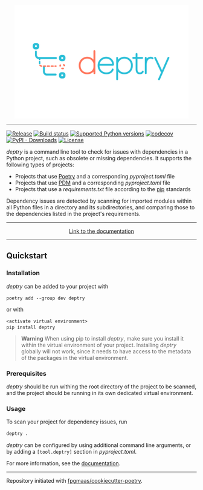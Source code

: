 <p align="center">
  <img width="460" height="300" src="https://raw.githubusercontent.com/fpgmaas/deptry/main/docs/docs/static/deptry_Logo-01.svg">
</p>

---

[![Release](https://img.shields.io/github/v/release/fpgmaas/deptry)](https://img.shields.io/github/v/release/fpgmaas/deptry)
[![Build status](https://img.shields.io/github/workflow/status/fpgmaas/deptry/merge-to-main)](https://img.shields.io/github/workflow/status/fpgmaas/deptry/merge-to-main)
[![Supported Python versions](https://img.shields.io/pypi/pyversions/deptry)](https://pypi.org/project/deptry/)
[![codecov](https://codecov.io/gh/fpgmaas/deptry/branch/main/graph/badge.svg)](https://codecov.io/gh/fpgmaas/deptry)
[![PyPI - Downloads](https://img.shields.io/pypi/dm/deptry)](https://pypistats.org/packages/deptry)
[![License](https://img.shields.io/github/license/fpgmaas/deptry)](https://img.shields.io/github/license/fpgmaas/deptry)

_deptry_ is a command line tool to check for issues with dependencies in a Python project, such as obsolete or missing dependencies. It supports the following types of projects:

- Projects that use [Poetry](https://python-poetry.org/) and a corresponding _pyproject.toml_ file
- Projects that use [PDM](https://pdm.fming.dev/latest/) and a corresponding _pyproject.toml_ file
- Projects that use a _requirements.txt_ file according to the [pip](https://pip.pypa.io/en/stable/user_guide/) standards

Dependency issues are detected by scanning for imported modules within all Python files in a directory and its subdirectories, and comparing those to the dependencies listed in the project's requirements.

---
<p align="center">
  <a href = "https://fpgmaas.github.io/deptry">Link to the documentation</a>
</p>

---

## Quickstart

### Installation

_deptry_ can be added to your project with

```shell
poetry add --group dev deptry
```

or with

```
<activate virtual environment>
pip install deptry
```

> **Warning**
> When using pip to install _deptry_, make sure you install it within the virtual environment of your project. Installing _deptry_ globally will not work, since it needs to have access to the metadata of the packages in the virtual environment.

### Prerequisites

_deptry_ should be run withing the root directory of the project to be scanned, and the project should be running in its own dedicated virtual environment.

### Usage

To scan your project for dependency issues, run

```sh
deptry .
```

_deptry_ can be configured by using additional command line arguments, or
by adding a `[tool.deptry]` section in _pyproject.toml_.

For more information, see the [documentation](https://fpgmaas.github.io/deptry/).

---

Repository initiated with [fpgmaas/cookiecutter-poetry](https://github.com/fpgmaas/cookiecutter-poetry).
